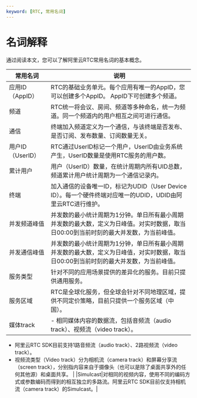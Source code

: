 ```yaml
---
keyword: [RTC, 常用名词]
---
```


# 名词解释

通过阅读本文，您可以了解阿里云RTC常用名词的基本概念。

|常用名词|说明|
|----|--|
|应用ID（AppID）|RTC的基础业务单元。每个应用有唯一的AppID，您可以创建多个AppID。 AppID下可创建多个频道。 |
|频道|RTC统一将会议、房间、频道等多种命名，统一为频道。同一个频道内的用户相互之间可进行通信。|
|通信|终端加入频道定义为一个通信，与该终端是否发布、是否订阅、发布数量、订阅数量无关。|
|用户ID（UserID）|RTC通过UserID标记一个用户，UserID由业务系统产生，UserID数量是使用RTC服务的用户数。|
|累计用户|用户（UserID）数量，在统计周期内所有UID总数，频道累计用户统计周期为一个通信记录内。|
|终端|加入通信的设备唯一ID，标记为UDID（User Device ID）。每一个硬件终端对应唯一的UDID，UDID由阿里云RTC进行维护。|
|并发频道峰值|并发数的最小统计周期为1分钟。单日所有最小周期并发数的最大数，定义为日峰值。对实时数据，取当日00:00到当前时刻的最大并发数，为当前峰值。|
|并发通信峰值|并发数的最小统计周期为1分钟，单日所有最小周期并发数的最大数，定义为日峰值，对实时数据，取当日00:00到当前时刻的最大并发数，为当前峰值。|
|服务类型|针对不同的应用场景提供的差异化的服务。目前只提供通用服务。|
|服务区域|RTC是全球化服务，但全球会针对不同地理区域，提供不同定价策略，目前只提供一个服务区域（中国）。|
|媒体track|-   相同媒体内容的数据流，包括音频流（audio track）、视频流（video track）。
-   阿里云RTC SDK目前支持1路音频流（audio track）、2路视频流（video track）。
-   视频流类型（Video track）分为相机流（camera track）和屏幕分享流（screen track），分别指内容来自于摄像头（也可以是除了桌面共享外的任何其他源）和桌面共享。 |
|Simulcast|对相同的视频内容，使用不同的编码方式或参数编码而得到的相互独立的多路流。阿里云RTC SDK目前仅支持相机流（camera track）的Simulcast。|

